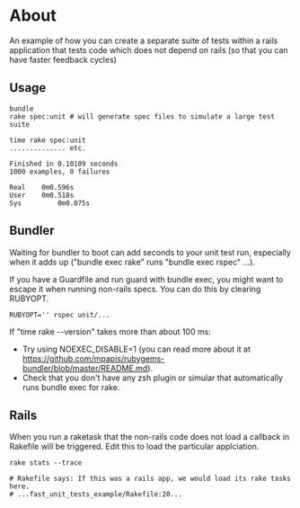 # About

An example of how you can create a separate suite of tests within a rails application that tests code which does not depend on rails (so that you can have faster feedback cycles)

## Usage

    bundle
    rake spec:unit # will generate spec files to simulate a large test suite

    time rake spec:unit
    .............. etc.

    Finished in 0.10109 seconds
    1000 examples, 0 failures

    Real	0m0.596s
    User	0m0.518s
    Sys         0m0.075s

## Bundler

Waiting for bundler to boot can add seconds to your unit test run, especially when it adds up ("bundle exec rake" runs "bundle exec rspec" ...).

If you have a Guardfile and run guard with bundle exec, you might want to escape it when running non-rails specs. You can do this by clearing RUBYOPT.

    RUBYOPT='' rspec unit/...

If "time rake --version" takes more than about 100 ms:

* Try using NOEXEC_DISABLE=1 (you can read more about it at https://github.com/mpapis/rubygems-bundler/blob/master/README.md).
* Check that you don't have any zsh plugin or simular that automatically runs bundle exec for rake.

## Rails

When you run a raketask that the non-rails code does not load a callback in Rakefile will be triggered. Edit this to load the particular applciation.

    rake stats --trace

    # Rakefile says: If this was a rails app, we would load its rake tasks here.
    # ...fast_unit_tests_example/Rakefile:20...

